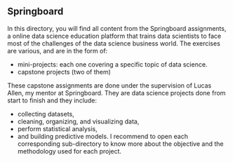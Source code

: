 ## Springboard

In this directory, you will find all content from the Springboard assignments, a online data science education platform that trains data scientists to face most of the challenges of the data science business world. The exercises are various, and are in the form of:
- mini-projects: each one covering a specific topic of data science.
- capstone projects (two of them)

These capstone assignments are done under the supervision of Lucas Allen, my mentor at Springboard. They are data science projects done from start to finish and they include: 
- collecting datasets,
- cleaning, organizing, and visualizing data, 
- perform statistical analysis,
- and building predictive models. 
I recommend to open each corresponding sub-directory to know more about the objective and the methodology used for each project.

